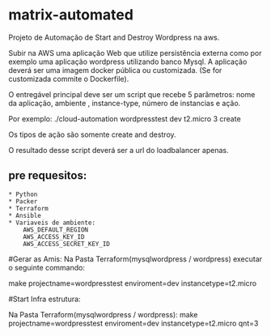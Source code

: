 # matrix-automated
Projeto de Automação de Start and Destroy Wordpress na aws. 

Subir na AWS uma aplicação Web que utilize persistência externa como por exemplo uma aplicação wordpress utilizando banco Mysql. A aplicação deverá ser uma imagem docker pública ou customizada. (Se for customizada commite o Dockerfile).

O entregável principal deve ser um script que recebe 5 parâmetros: nome da aplicação, ambiente , instance-type, número de instancias e ação.
 
Por exemplo: ./cloud-automation wordpresstest dev t2.micro 3 create 
 
Os tipos de ação são somente create and destroy. 
 
O resultado desse script deverá ser a url do loadbalancer apenas.

## pre requesitos:

    * Python
    * Packer
    * Terraform
    * Ansible
    * Variaveis de ambiente: 
        AWS_DEFAULT_REGION
        AWS_ACCESS_KEY_ID
        AWS_ACCESS_SECRET_KEY_ID
   
        

#Gerar as Amis:
Na Pasta Terraform(mysqlwordpress / wordpress) executar o seguinte commando: 
 
  make projectname=wordpresstest  enviroment=dev instancetype=t2.micro 
  
  
#Start Infra estrutura:

Na Pasta Terraform(mysqlwordpress / wordpress): 
make projectname=wordpresstest  enviroment=dev instancetype=t2.micro qnt=3


